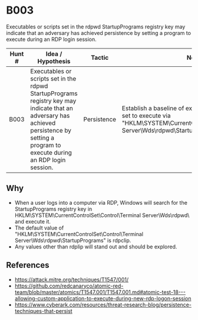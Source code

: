 # B003
Executables or scripts set in the rdpwd StartupPrograms registry key may indicate that an adversary has achieved persistence by setting a program to execute during an RDP login session.  

| Hunt # | Idea / Hypothesis                                                                 | Tactic           | Notes                                   | Tags                                   | Submitter   | 
|--------------|----------------------------------------------------------------------------|------------------|-----------------------------------------|----------------------------------------|----------------------------------------|
| B003         | Executables or scripts set in the rdpwd StartupPrograms registry key may indicate that an adversary has achieved persistence by setting a program to execute during an RDP login session.   | Persistence      | Establish a baseline of expected programs that are set to execute via "HKLM\SYSTEM\CurrentControlSet\Control\Terminal Server\Wds\rdpwd\StartupPrograms" registry key.   | #baseline #persistence #anomalydetection | [John Grageda](https://www.linkedin.com/in/johngrageda/)

## Why

- When a user logs into a computer via RDP, Windows will search for the StartupPrograms registry key in HKLM\SYSTEM\CurrentControlSet\Control\Terminal Server\Wds\rdpwd\ and execute it. 
- The default value of "HKLM\SYSTEM\CurrentControlSet\Control\Terminal Server\Wds\rdpwd\StartupPrograms" is rdpclip.
- Any values other than rdplip will stand out and should be explored.


## References

- https://attack.mitre.org/techniques/T1547/001/
- https://github.com/redcanaryco/atomic-red-team/blob/master/atomics/T1547.001/T1547.001.md#atomic-test-18---allowing-custom-application-to-execute-during-new-rdp-logon-session
- https://www.cyberark.com/resources/threat-research-blog/persistence-techniques-that-persist
